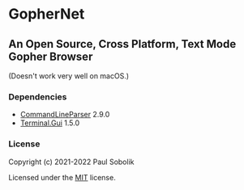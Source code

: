 # GopherNet
## An Open Source, Cross Platform, Text Mode Gopher Browser

(Doesn't work very well on macOS.)

### Dependencies
- [CommandLineParser](https://github.com/commandlineparser/commandline) 2.9.0
- [Terminal.Gui](https://github.com/migueldeicaza/gui.cs) 1.5.0


### License
Copyright (c) 2021-2022 Paul Sobolik

Licensed under the [MIT](LICENSE.txt) license.

